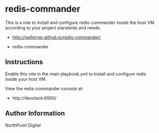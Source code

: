 # redis-commander

This is a role to install and configure redis-commander inside the host VM according to your project standards and needs.

* http://joeferner.github.io/redis-commander/

* redis-commander

## Instructions

Enable this role in the main playbook.yml to install and configure redis inside your host VM.

View the redis-commander console at:

* http://devstack:6500/

## Author Information

NorthPoint Digital
